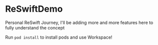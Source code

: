 # ReSwiftDemo
Personal ReSwift Journey, I'll be adding more and more features here to fully understand the concept


Run `pod install` to install pods and use Workspace!
